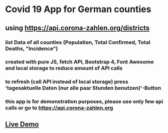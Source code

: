 # Covid 19 App for German counties

## using https://api.corona-zahlen.org/districts

### list Data of all counties (Population, Total Confirmed, Total Deaths, "Incidence")

### created with pure JS, fetch API, Bootstrap 4, Font Awesome and local storage to reduce amount of API calls

### to refresh (call API instead of local storage) press 'tagesaktuelle Daten (nur alle paar Stunden benutzen)'-Button

### this app is for demonstration purposes, please use only few api calls or go to https://api.corona-zahlen.org

## [Live Demo](https://rkloecker.github.io/covid-19-german-counties/)
